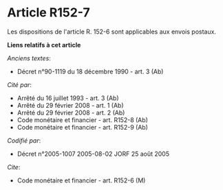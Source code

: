 # Article R152-7

Les dispositions de l'article R. 152-6 sont applicables aux envois postaux.

**Liens relatifs à cet article**

_Anciens textes_:

  - Décret n°90-1119 du 18 décembre 1990 - art. 3 (Ab)

_Cité par_:

  - Arrêté du 16 juillet 1993 - art. 3 (Ab)
  - Arrêté du 29 février 2008 - art. 1 (Ab)
  - Arrêté du 29 février 2008 - art. 2 (Ab)
  - Code monétaire et financier - art. R152-8 (Ab)
  - Code monétaire et financier - art. R152-9 (Ab)

_Codifié par_:

  - Décret n°2005-1007 2005-08-02 JORF 25 août 2005

_Cite_:

  - Code monétaire et financier - art. R152-6 (M)
